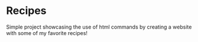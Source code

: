 # Recipes
Simple project showcasing the use of html commands by creating a website with some of my favorite recipes!
